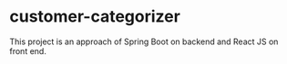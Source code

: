 # customer-categorizer
This project is an approach of Spring Boot on backend and React JS on front end.
